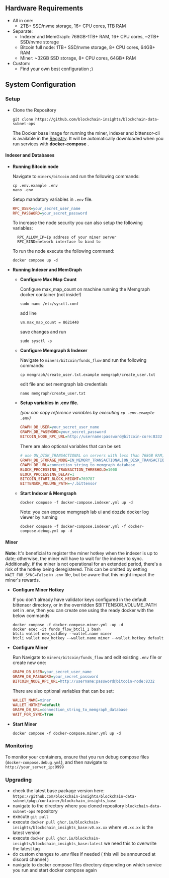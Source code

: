 ## Hardware Requirements
- All in one: 
  - 2TB+ SSD/nvme storage, 16+ CPU cores, 1TB RAM
- Separate:
  - Indexer and MemGraph: 768GB-1TB+ RAM, 16+ CPU cores, ~2TB+ SSD/nvme storage
  - Bitcoin full node: 1TB+ SSD/nvme storage, 8+ CPU cores, 64GB+ RAM
  - Miner: ~32GB SSD storage, 8+ CPU cores, 64GB+ RAM
- Custom:
  - Find your own best configuration ;)

## System Configuration

### Setup
- Clone the Repository
    ```
    git clone https://github.com/blockchain-insights/blockchain-data-subnet-ops
    ```

    The Docker base image for running the miner, indexer and bittensor-cli is available in the [Registry](https://github.com/blockchain-insights/blockchain-data-subnet/pkgs/container/blockchain_insights_base). It will be automatically downloaded when you run services with **docker-compose** .

#### Indexer and Databases

- **Running Bitcoin node**
  
  Navigate to ```miners/bitcoin``` and run the following commands:
  ```
  cp .env.example .env
  nano .env
  ```
  Setup mandatory variables in ```.env``` file.
  ```ini
  RPC_USER=your_secret_user_name
  RPC_PASSWORD=your_secret_password
  ```
  To increase the node security you can also setup the following variables:
  ```init
    RPC_ALLOW_IP=Ip address of your miner server
    RPC_BIND=network interface to bind to
  ```
    To run the node execute the following command:
    ```
    docker compose up -d
    ```

- **Running Indexer and MemGraph**

  - **Configure Max Map Count**

    Configure max_map_count on machine running the Memgraph docker container (not inside!)
  
    ```
    sudo nano /etc/sysctl.conf
    ```

    add line

    ```
    vm.max_map_count = 8621440
    ```
    save changes and run
    ```
    sudo sysctl -p
    ```

  - **Configure Memgraph & Indexer**
  
    Navigate to ```miners/bitcoin/funds_flow``` and run the following commands:
  
    ```
    cp memgraph/create_user.txt.example memgraph/create_user.txt
    ```
    edit file and set memgraph lab credentials
    ```
    nano memgraph/create_user.txt
    ```
  - **Setup variables in .env file.**
  
    _(you can copy reference variables by executing ```cp .env.example .env```)_
    ```ini
    GRAPH_DB_USER=your_secret_user_name
    GRAPH_DB_PASSWORD=your_secret_password
    BITCOIN_NODE_RPC_URL=http://username:password@bitcoin-core:8332
    ```
    There are also optional variables that can be set:
    ```ini
    # use ON_DISK_TRANSACTIONAL on servers with less than 768GB RAM, but indexing can take 1 month instead of few days
    GRAPH_DB_STORAGE_MODE=IN_MEMORY_TRANSACTIONAL|ON_DISK_TRANSACTIONAL
    GRAPH_DB_URL=connection_string_to_memgraph_database
    BLOCK_PROCESSING_TRANSACTION_THRESHOLD=1000
    BLOCK_PROCESSING_DELAY=1
    BITCOIN_START_BLOCK_HEIGHT=769787
    BITTENSOR_VOLUME_PATH=~/.bittensor
    ```
  - **Start Indexer & Memgraph**
    ```
    docker compose -f docker-compose.indexer.yml up -d
    ```
    Note: you can expose memgraph lab ui and dozzle docker log viewer by running 
    ```
    docker compose -f docker-compose.indexer.yml -f docker-compose.debug.yml up -d
    ```

#### Miner
**Note**: It's beneficial to register the miner hotkey when the indexer is up to date; otherwise, the miner will have to wait for the indexer to sync. Additionally, if the miner is not operational for an extended period, there's a risk of the hotkey being deregistered.
This can be omitted by setting ```WAIT_FOR_SYNC=False``` in ```.env``` file, but be aware that this might impact the miner's rewards.
- **Configure Miner Hotkey**

  If you don't already have validator keys configured in the default bittensor directory, or in the overridden $BITTENSOR_VOLUME_PATH set in .env, then you can create one using the ready docker with the below commands
  ```
  docker compose -f docker-compose.miner.yml -up -d
  docker exec -it funds_flow_btcli_1 bash
  btcli wallet new_coldkey --wallet.name miner
  btcli wallet new_hotkey --wallet.name miner --wallet.hotkey default
  ```
- **Configure Miner**

  Run 
  Navigate to ```miners/bitcoin/funds_flow``` and edit existing ```.env``` file or create new one:

  ```ini
  GRAPH_DB_USER=your_secret_user_name
  GRAPH_DB_PASSWORD=your_secret_password
  BITCOIN_NODE_RPC_URL=http://username:password@bitcoin-node:8332
  
  ```
  There are also optional variables that can be set:
  ```ini
  WALLET_NAME=miner
  WALLET_HOTKEY=default
  GRAPH_DB_URL=connection_string_to_memgraph_database
  WAIT_FOR_SYNC=True
  ```
- **Start Miner**
  ```
  docker compose -f docker-compose.miner.yml up -d
  ```
    
### Monitoring

To monitor your containers, ensure that you run debug compose files (```docker-compose.debug.yml```), and then navigate to ```http://your_server_ip:9999```

### Upgrading

- check the latest base package version here:
```https://github.com/blockchain-insights/blockchain-data-subnet/pkgs/container/blockchain_insights_base```
- navigate to the directory where you cloned repository ```blockchain-data-subnet-ops``` repository
- execute ```git pull```
- execute ```docker pull ghcr.io/blockchain-insights/blockchain_insights_base:v0.xx.xx``` where ```v0.xx.xx``` is the latest version
- execute ```docker pull ghcr.io/blockchain-insights/blockchain_insights_base:latest``` we need this to overwrite the latest tag
- do custom changes to .env files if needed ( this will be announced at discord channel )
- navigate to docker compose files directory depending on which service you run and start docker compose again
